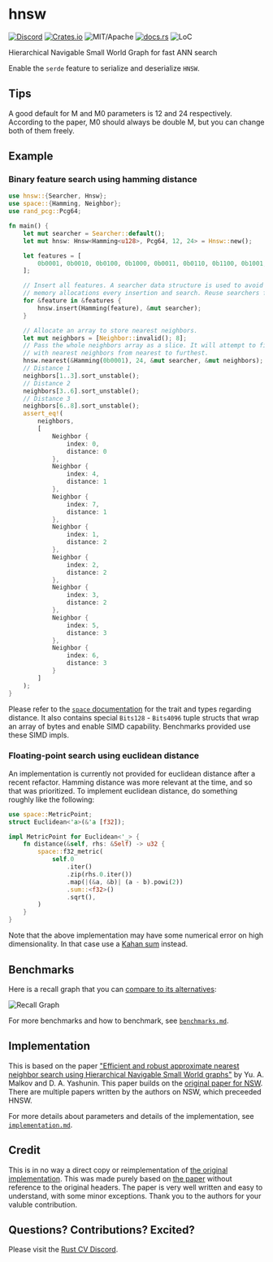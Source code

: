# hnsw


[![Discord][dci]][dcl] [![Crates.io][ci]][cl] ![MIT/Apache][li] [![docs.rs][di]][dl] ![LoC][lo]

[ci]: https://img.shields.io/crates/v/hnsw.svg
[cl]: https://crates.io/crates/hnsw/

[li]: https://img.shields.io/crates/l/specs.svg?maxAge=2592000

[di]: https://docs.rs/hnsw/badge.svg
[dl]: https://docs.rs/hnsw/

[lo]: https://tokei.rs/b1/github/rust-cv/hnsw?category=code

[dci]: https://img.shields.io/discord/550706294311485440.svg?logo=discord&colorB=7289DA
[dcl]: https://discord.gg/d32jaam

Hierarchical Navigable Small World Graph for fast ANN search

Enable the `serde` feature to serialize and deserialize `HNSW`.

## Tips

A good default for M and M0 parameters is 12 and 24 respectively. According to the paper, M0 should always be double M,
but you can change both of them freely.

## Example

### Binary feature search using hamming distance

```rust
use hnsw::{Searcher, Hnsw};
use space::{Hamming, Neighbor};
use rand_pcg::Pcg64;

fn main() {
    let mut searcher = Searcher::default();
    let mut hnsw: Hnsw<Hamming<u128>, Pcg64, 12, 24> = Hnsw::new();

    let features = [
        0b0001, 0b0010, 0b0100, 0b1000, 0b0011, 0b0110, 0b1100, 0b1001,
    ];

    // Insert all features. A searcher data structure is used to avoid performing
    // memory allocations every insertion and search. Reuse searchers for speed.
    for &feature in &features {
        hnsw.insert(Hamming(feature), &mut searcher);
    }

    // Allocate an array to store nearest neighbors.
    let mut neighbors = [Neighbor::invalid(); 8];
    // Pass the whole neighbors array as a slice. It will attempt to fill the whole array
    // with nearest neighbors from nearest to furthest.
    hnsw.nearest(&Hamming(0b0001), 24, &mut searcher, &mut neighbors);
    // Distance 1
    neighbors[1..3].sort_unstable();
    // Distance 2
    neighbors[3..6].sort_unstable();
    // Distance 3
    neighbors[6..8].sort_unstable();
    assert_eq!(
        neighbors,
        [
            Neighbor {
                index: 0,
                distance: 0
            },
            Neighbor {
                index: 4,
                distance: 1
            },
            Neighbor {
                index: 7,
                distance: 1
            },
            Neighbor {
                index: 1,
                distance: 2
            },
            Neighbor {
                index: 2,
                distance: 2
            },
            Neighbor {
                index: 3,
                distance: 2
            },
            Neighbor {
                index: 5,
                distance: 3
            },
            Neighbor {
                index: 6,
                distance: 3
            }
        ]
    );
}
```

Please refer to the [`space` documentation](https://docs.rs/space/) for the trait and types regarding distance. It also contains special `Bits128` - `Bits4096` tuple structs that wrap an array of bytes and enable SIMD capability. Benchmarks provided use these SIMD impls.

### Floating-point search using euclidean distance

An implementation is currently not provided for euclidean distance after a recent refactor. Hamming distance was more relevant at the time, and so that was prioritized. To implement euclidean distance, do something roughly like the following:

```rust
use space::MetricPoint;
struct Euclidean<'a>(&'a [f32]);

impl MetricPoint for Euclidean<'_> {
    fn distance(&self, rhs: &Self) -> u32 {
        space::f32_metric(
            self.0
                .iter()
                .zip(rhs.0.iter())
                .map(|(&a, &b)| (a - b).powi(2))
                .sum::<f32>()
                .sqrt(),
        )
    }
}
```

Note that the above implementation may have some numerical error on high dimensionality. In that case use a [Kahan sum](https://en.wikipedia.org/wiki/Kahan_summation_algorithm) instead.

## Benchmarks

Here is a recall graph that you can [compare to its alternatives](http://ann-benchmarks.com/sift-256-hamming_10_hamming.html):

![Recall Graph](http://vadixidav.github.io/hnsw/839611966a1550d5cba599c78002ee68311e4c37/nn10_256bit_10000_m24.svg)

For more benchmarks and how to benchmark, see [`benchmarks.md`](./benchmarks.md).

## Implementation

This is based on the paper ["Efficient and robust approximate nearest neighbor search using Hierarchical Navigable Small World graphs"](https://arxiv.org/pdf/1603.09320.pdf) by Yu. A. Malkov and D. A. Yashunin. This paper builds on the [original paper for NSW](http://www.iiis.org/CDs2011/CD2011IDI/ICTA_2011/PapersPdf/CT175ON.pdf). There are multiple papers written by the authors on NSW, which preceeded HNSW.

For more details about parameters and details of the implementation, see [`implementation.md`](./implementation.md).

## Credit

This is in no way a direct copy or reimplementation of [the original implementation](https://github.com/nmslib/hnswlib/blob/master/hnswlib/hnswalg.h). This was made purely based on [the paper](https://arxiv.org/pdf/1603.09320.pdf) without reference to the original headers. The paper is very well written and easy to understand, with some minor exceptions. Thank you to the authors for your valuble contribution.

## Questions? Contributions? Excited?

Please visit the [Rust CV Discord](https://discord.gg/d32jaam).

